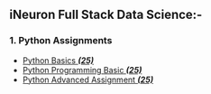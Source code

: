 ## iNeuron Full Stack Data Science:- ##

### 1. Python Assignments
- [Python Basics ***(25)***](https://github.com/ansh1313/iNeuron-Full-Stack-Data-Science-Assignments/tree/main/Ineuron%20Python%20Basic%20Assignments)
- [Python Programming Basic ***(25)***](https://github.com/ansh1313/iNeuron-Full-Stack-Data-Science-Assignments/tree/main/Ineuron%20Python%20Basic%20Programming%20Assignments)
- [Python Advanced Assignment ***(25)***](https://github.com/ansh1313/iNeuron-Full-Stack-Data-Science-Assignments/tree/main/Ineuron%20Python%20Advance%20Assignments)
   
